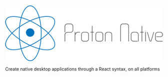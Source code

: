 <p align="center">
  <a href="https://proton-native.js.org">
    <img alt="proton native" src="docs/SVG/Artboard 1.svg">
  </a>
</p>

Create native desktop applications through a React syntax, on all platforms



